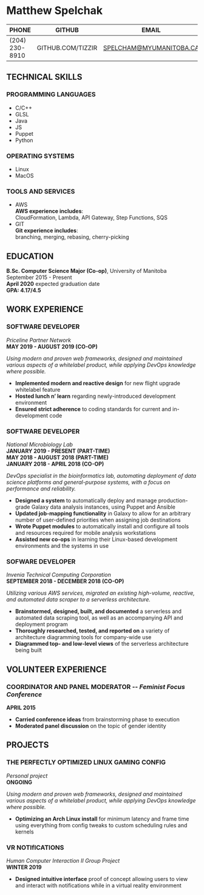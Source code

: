 # Matthew Spelchak  
| PHONE              | GITHUB                 | EMAIL            |
| ---                | ---                    | ---              |
| (204) 230-8910 |  GITHUB.COM/TIZZIR | SPELCHAM@MYUMANITOBA.CA  |

## TECHNICAL SKILLS

### **PROGRAMMING LANGUAGES**

- C/C++
- GLSL
- Java
- JS
- Puppet
- Python

### **OPERATING SYSTEMS**

- Linux
- MacOS

### **TOOLS AND SERVICES**

- AWS  
  **AWS experience includes**:  
  CloudFormation, Lambda, API Gateway, Step Functions, SQS
- GIT  
  **Git experience includes**:  
  branching, merging, rebasing, cherry-picking

## EDUCATION

**B.Sc. Computer Science Major (Co-op)**, University of Manitoba  
September 2015 - Present  
**April 2020** expected graduation date  
**GPA: 4.17/4.5**

## WORK EXPERIENCE

### **SOFTWARE DEVELOPER**  
*Priceline Partner Network*  
**MAY 2019 - AUGUST 2019 (CO-OP)**

*Using modern and proven web frameworks, designed and maintained
various aspects of a whitelabel product, while applying DevOps
knowledge where possible.*

- **Implemented modern and reactive design** for new flight upgrade
  whitelabel feature
- **Hosted lunch n’ learn** regarding newly-introduced development
  environment
- **Ensured strict adherence** to coding standards for current and
  in-development code

### **SOFTWARE DEVELOPER**  
*National Microbiology Lab*  
**JANUARY 2019 - PRESENT (PART-TIME)  
MAY 2018 - AUGUST 2018 (PART-TIME)  
JANUARY 2018  - APRIL 2018 (CO-OP)**

*DevOps specialist in the bioinformatics lab, automating deployment of
data science platforms and general-purpose systems,  with a focus on
performance and reliability.*

- **Designed a system** to automatically deploy and manage production-grade
  Galaxy data analysis instances, using Puppet and Ansible
- **Updated job-mapping functionality** in Galaxy to allow for an arbitrary
  number of user-defined priorities when assigning job destinations
- **Wrote Puppet modules** to automatically install and configure all tools
  and resources required for mobile analysis workstations
- **Assisted new co-ops**  in learning their Linux-based development
  environments  and the systems in use

### **SOFWARE DEVELOPER**  
*Invenia Technical Computing Corporation*  
**SEPTEMBER 2018  - DECEMBER 2018 (CO-OP)**

*Utilizing various AWS services, migrated an existing high-volume,
reactive, and automated data scraper to a serverless architecture.*

- **Brainstormed, designed, built, and documented** a serverless and
  automated data scraping tool, as well as an accompanying API and
deployment program
- **Thoroughly researched, tested, and reported on** a variety of
  architecture diagramming  tools for company-wide use
- **Diagrammed top- and low-level views** of the serverless architecture
  being built

## VOLUNTEER EXPERIENCE

### **COORDINATOR AND PANEL MODERATOR** -- *Feminist Focus Conference*  
**APRIL 2015**

- **Carried conference ideas** from brainstorming phase to execution
- **Moderated panel discussion** on the topic of gender identity

## PROJECTS


### **THE PERFECTLY OPTIMIZED LINUX GAMING CONFIG**  
*Personal project*  
**ONGOING**

*Using modern and proven web frameworks, designed and maintained
various aspects of a whitelabel product, while applying DevOps
knowledge where possible.*

- **Optimizing an Arch Linux install** for minimum latency and frame
  time using everything from config tweaks to custom scheduling rules and
  kernels

### **VR NOTIfICATIONS**  
*Human Computer Interaction II Group Project*  
**WINTER 2019**

- **Designed intuitive interface** proof of concept allowing users to
  view and interact with notifications while in a virtual reality environment
